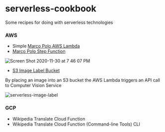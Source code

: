 # serverless-cookbook
Some recipes for doing with serverless technologies


### AWS
* Simple [Marco Polo AWS Lambda](https://github.com/noahgift/serverless-cookbook/blob/main/marcopololambda.py)
* [Marco Polo Step Function](https://github.com/noahgift/serverless-cookbook/blob/main/marcopolostepfunction.json)

![Screen Shot 2020-11-30 at 7 46 07 PM](https://user-images.githubusercontent.com/58792/100682733-befd5c00-3344-11eb-837c-2916867c0ac7.png)


* [S3 Image Label Bucket](https://github.com/noahgift/serverless-cookbook/blob/main/imagelabels3.py)

By placing an image into an S3 bucket the AWS Lambda triggers an API call to Computer Vision Service

![serverless-image-label](https://user-images.githubusercontent.com/58792/112540085-26259d00-8d88-11eb-9756-36b608a78fcc.png)



### GCP
* Wikipedia Translate Cloud Function
* Wikipedia Translate Cloud Function (Command-line Tools) CLI
